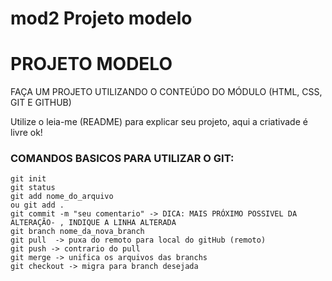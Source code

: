 # mod2 Projeto modelo


# PROJETO MODELO 

FAÇA UM PROJETO UTILIZANDO O CONTEÚDO DO MÓDULO (HTML, CSS, GIT E GITHUB)

Utilize o leia-me (README) para explicar seu projeto, aqui a criativade é livre ok!

### COMANDOS BASICOS PARA UTILIZAR O GIT:

``` 
git init
git status
git add nome_do_arquivo 
ou git add .
git commit -m "seu comentario" -> DICA: MAIS PRÓXIMO POSSIVEL DA ALTERAÇÃO- , INDIQUE A LINHA ALTERADA
git branch nome_da_nova_branch
git pull  -> puxa do remoto para local do gitHub (remoto)
git push -> contrario do pull
git merge -> unifica os arquivos das branchs
git checkout -> migra para branch desejada
``` 

